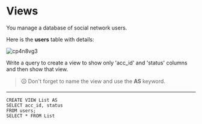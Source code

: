 # Views
You manage a database of social network users.  

Here is the **users** table with details:

![cp4n8vg3](https://user-images.githubusercontent.com/94882786/165198212-f544c356-0230-428e-9d6d-69046772a029.jpg)

Write a query to create a view to show only 'acc_id' and 'status' columns and then show that view.

>🛈 Don't forget to name the view and use the **AS** keyword.

---

```mysql
CREATE VIEW List AS
SELECT acc_id, status
FROM users;
SELECT * FROM List
```
